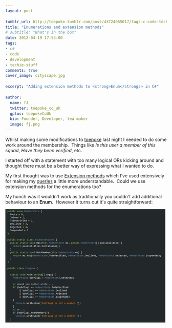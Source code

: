 ```yaml
---
layout: post

tumblr_url: http://toepoke.tumblr.com/post/43724065017/tags-c-code-techie-stuff-development
title: "Enumerations and extension methods"
# subtitle: "What's in the box"
date: 2012-04-19 17:53:00
tags: 
- c#
- code
- development
- techie-stuff
comments: true
cover_image: cityscape.jpg

excerpt: "Adding extension methods to <strong>Enum</strongs> in C#"

author:
  name: fJ
  twitter: toepoke_co_uk
  gplus: toepokeCoUk 
  bio: Founder, Developer, tea maker
  image: fj.png
---
```


Whilst making some modifications to [toepoke](https://toepoke.co.uk) last night I needed to do some work around the membership.  Things like _Is this user a member of this squad_, _Have they been verified_, etc. 

I started off with a statement with too many logical ORs kicking around and thought there must be a better way of expressing what I wanted to do.  

My first thought was to use [Extension methods](http://msdn.microsoft.com/en-us/library/bb383977.aspx) which I've used extensively for making my [queries](http://msdn.microsoft.com/en-us/library/bb425822.aspx) a little more understandable.  Could we use extension methods for the enumerations too?

My hunch was it wouldn't work as traditionally you couldn't add additional behaviour to an **Enum**.  However it turns out it's quite straightforward:

<img src="/images/posts/2012-04-19-enumerations-and-extension-methods.png">

